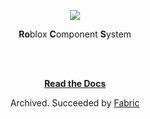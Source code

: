 <p align="center"><img src="https://user-images.githubusercontent.com/2489210/62466698-f44d6600-b75f-11e9-80f1-19fbec20e89c.png"></p>

<p align="center">
  <b>Ro</b>blox
  <b>C</b>omponent
  <b>S</b>ystem
</p>
<br><br>
<p align="center">
  <a href="https://rocs-rbx.github.io/Rocs/#rocs"><b>Read the Docs</b></a>
</p>
<p align="center">
  Archived. Succeeded by <a href="https://github.com/evaera/Fabric">Fabric</a>
</p>
